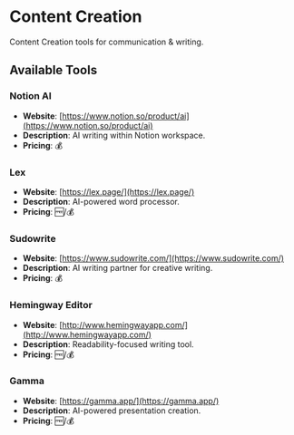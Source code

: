 # Content Creation

Content Creation tools for communication & writing.

## Available Tools

### Notion AI
- **Website**: [https://www.notion.so/product/ai](https://www.notion.so/product/ai)
- **Description**: AI writing within Notion workspace.
- **Pricing**: 💰

### Lex
- **Website**: [https://lex.page/](https://lex.page/)
- **Description**: AI-powered word processor.
- **Pricing**: 🆓/💰

### Sudowrite
- **Website**: [https://www.sudowrite.com/](https://www.sudowrite.com/)
- **Description**: AI writing partner for creative writing.
- **Pricing**: 💰

### Hemingway Editor
- **Website**: [http://www.hemingwayapp.com/](http://www.hemingwayapp.com/)
- **Description**: Readability-focused writing tool.
- **Pricing**: 🆓/💰

### Gamma
- **Website**: [https://gamma.app/](https://gamma.app/)
- **Description**: AI-powered presentation creation.
- **Pricing**: 🆓/💰

